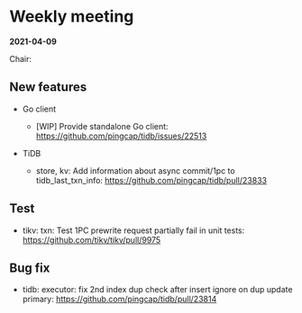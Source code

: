 # Weekly meeting

**2021-04-09**

Chair:

## New features

* Go client
  * [WIP] Provide standalone Go client: https://github.com/pingcap/tidb/issues/22513

* TiDB
  * store, kv: Add information about async commit/1pc to tidb_last_txn_info: https://github.com/pingcap/tidb/pull/23833

## Test

* tikv: txn: Test 1PC prewrite request partially fail in unit tests: https://github.com/tikv/tikv/pull/9975

## Bug fix

* tidb: executor: fix 2nd index dup check after insert ignore on dup update primary: https://github.com/pingcap/tidb/pull/23814

